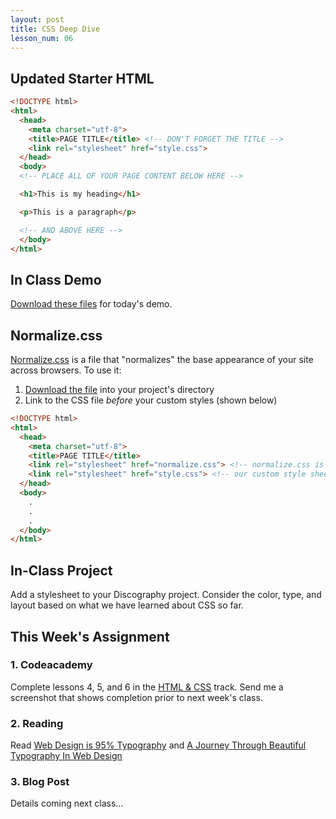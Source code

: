 ```yaml
---
layout: post
title: CSS Deep Dive
lesson_num: 06
---
```


## Updated Starter HTML

```html
<!DOCTYPE html>
<html>
  <head>
    <meta charset="utf-8">
    <title>PAGE TITLE</title> <!-- DON'T FORGET THE TITLE -->
    <link rel="stylesheet" href="style.css">
  </head>
  <body>
  <!-- PLACE ALL OF YOUR PAGE CONTENT BELOW HERE -->

  <h1>This is my heading</h1>

  <p>This is a paragraph</p> 

  <!-- AND ABOVE HERE -->
  </body>
</html>
```

## In Class Demo

[Download these files](/lesson_files/ornette.zip) for today's demo.

## Normalize.css

[Normalize.css](http://necolas.github.io/normalize.css/) is a file that "normalizes" the base appearance of your site across browsers. To use it:

1. [Download the file](http://necolas.github.io/normalize.css/3.0.0/normalize.css) into your project's directory
2. Link to the CSS file *before* your custom styles (shown below)

```html
<!DOCTYPE html>
<html>
  <head>
    <meta charset="utf-8">
    <title>PAGE TITLE</title>
    <link rel="stylesheet" href="normalize.css"> <!-- normalize.css is loaded before our styles -->
    <link rel="stylesheet" href="style.css"> <!-- our custom style sheet -->
  </head>
  <body>
    .
    .
    .
  </body>
</html>
```

## In-Class Project

Add a stylesheet to your Discography project. Consider the color, type, and layout based on what we have learned about CSS so far.

## This Week's Assignment

### 1. Codeacademy

Complete lessons 4, 5, and 6 in the [HTML & CSS](http://www.codecademy.com/tracks/web) track. Send me a screenshot that shows completion prior to next week's class.

### 2. Reading

Read [Web Design is 95% Typography](http://ia.net/blog/the-web-is-all-about-typography-period) and [A Journey Through Beautiful Typography In Web Design](http://www.smashingmagazine.com/2013/08/06/beautiful-typography-web-design/)

### 3. Blog Post

Details coming next class...
